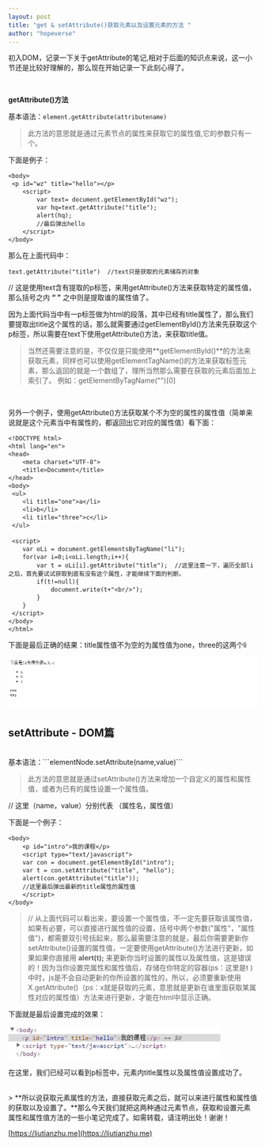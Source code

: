 ```yaml
---
layout: post
title: "get & setAttribute()获取元素以及设置元素的方法 "
author: "hopeverse"
---
```

 
初入DOM，记录一下关于getAttribute的笔记,相对于后面的知识点来说，这一小节还是比较好理解的，那么现在开始记录一下此刻心得了。

<br/>

**getAttribute()方法**

基本语法：```element.getAttribute(attributename)```

>此方法的意思就是通过元素节点的属性来获取它的属性值,它的参数只有一个。

下面是例子：

```
<body>
 <p id="wz" title="hello"></p>
    <script>
        var text= document.getElementById("wz");
        var hq=text.getAttribute("title");
        alert(hq);
        //最后弹出hello
    </script>
</body>
```
    
那么在上面代码中：

```
text.getAttribute("title")  //text只是获取的元素储存的对象
```

//  这是使用text含有提取的p标签，来用getAttribute()方法来获取特定的属性值，那么括号之内 **“ ”** 之中则是提取谁的属性值了。

因为上面代码当中有一p标签做为html的段落，其中已经有title属性了，那么我们要提取出title这个属性的话，那么就需要通过getElementById()方法来先获取这个p标签，所以需要在text下使用getAttribute()方法，来获取title值。
<br/>

>当然还需要注意的是，不仅仅是只能使用**getElementById()**的方法来获取元素，同样也可以使用getElementTagName()的方法来获取标签元素，那么返回的就是一个数组了，理所当然那么需要在获取的元素后面加上索引了。 例如：getElementByTagName("")[0]

<br/>



另外一个例子，使用getAttribute()方法获取某个不为空的属性的属性值（简单来说就是这个元素当中有属性的，都返回出它对应的属性值）看下面：

```
<!DOCTYPE html>
<html lang="en">
<head>
    <meta charset="UTF-8">
    <title>Document</title>
</head>
<body>
 <ul>
    <li title="one">a</li>
    <li>b</li>
    <li title="three">c</li>
 </ul>
 
 <script>
    var oLi = document.getElementsByTagName("li");
    for(var i=0;i<oLi.length;i++){
        var t = oLi[i].getAttribute("title");  //这里注意一下，遍历全部li之后，首先要试试获取到底有没有这个属性，才能继续下面的判断。
        if(t!=null){
            document.write(t+"<br/>");
        }
    } 
 </script>
</body>
</html>

```

下面是最后正确的结果：title属性值不为空的为属性值为one，three的这两个li

![domget](/images/posts/cite/domget.JPG)

## setAttribute - DOM篇
<br/>
基本语法：```elementNode.setAttribute(name,value)```

>此方法的意思就是通过setAttribute()方法来增加一个自定义的属性和属性值，或者为已有的属性设置一个属性值。

//  这里（name，value）分别代表 （属性名，属性值）

下面是一个例子：

```
<body>
    <p id="intro">我的课程</p>
    <script type="text/javascript">
    var con = document.getElementById("intro");
    var t = con.setAttribute("title", "hello");
    alert(con.getAttribute("title"));
    //这里最后弹出最新的title属性的属性值
    </script>
</body>
```

>// 从上面代码可以看出来，要设置一个属性值，不一定先要获取该属性值，如果有必要，可以直接进行属性值的设置，括号中两个参数("属性"，"属性值")，都需要双引号括起来，那么最需要注意的就是，最后你需要更新你setAttribute()设置的属性值，一定要使用getAttribute()方法进行更新，如果如果你直接用  **alert(t);**  来更新你当时设置的属性以及属性值，这是错误的！因为当你设置完属性和属性值后，存储在你特定的容器(ps：这里是t )中时，js是不会自动更新的你所设置的属性的，所以，必须要重新使用X.getAttribute()（ps：x就是获取的元素，意思就是更新在谁里面获取某属性对应的属性值）方法来进行更新，才能在html中显示正确。

下面就是最后设置完成的效果：

![domset](/images/posts/cite/domset.JPG)

在这里，我们已经可以看到p标签中，元素内title属性以及属性值设置成功了。

<br/>
> **所以说获取元素属性的方法，直接获取元素之后，就可以来进行属性和属性值的获取以及设置了。**那么今天我们就把这两种通过元素节点，获取和设置元素属性和属性值方法的一些小笔记完成了。如需转载，请注明出处！谢谢！

[https://liutianzhu.me](https://liutianzhu.me)
